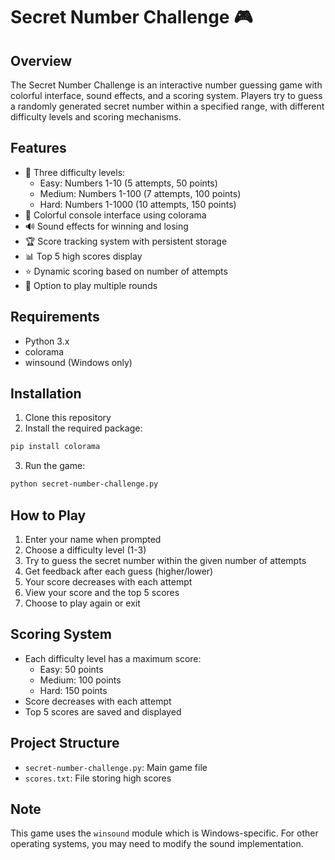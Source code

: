 # Secret Number Challenge 🎮

## Overview
The Secret Number Challenge is an interactive number guessing game with colorful interface, sound effects, and a scoring system. Players try to guess a randomly generated secret number within a specified range, with different difficulty levels and scoring mechanisms.

## Features
- 🎯 Three difficulty levels:
  - Easy: Numbers 1-10 (5 attempts, 50 points)
  - Medium: Numbers 1-100 (7 attempts, 100 points)
  - Hard: Numbers 1-1000 (10 attempts, 150 points)
- 🎨 Colorful console interface using colorama
- 🔊 Sound effects for winning and losing
- 🏆 Score tracking system with persistent storage
- 📊 Top 5 high scores display
- ⭐ Dynamic scoring based on number of attempts
- 🔄 Option to play multiple rounds

## Requirements
- Python 3.x
- colorama
- winsound (Windows only)

## Installation
1. Clone this repository
2. Install the required package:
```bash
pip install colorama
```
3. Run the game:
```bash
python secret-number-challenge.py
```

## How to Play
1. Enter your name when prompted
2. Choose a difficulty level (1-3)
3. Try to guess the secret number within the given number of attempts
4. Get feedback after each guess (higher/lower)
5. Your score decreases with each attempt
6. View your score and the top 5 scores
7. Choose to play again or exit

## Scoring System
- Each difficulty level has a maximum score:
  - Easy: 50 points
  - Medium: 100 points
  - Hard: 150 points
- Score decreases with each attempt
- Top 5 scores are saved and displayed

## Project Structure
- `secret-number-challenge.py`: Main game file
- `scores.txt`: File storing high scores

## Note
This game uses the `winsound` module which is Windows-specific. For other operating systems, you may need to modify the sound implementation.